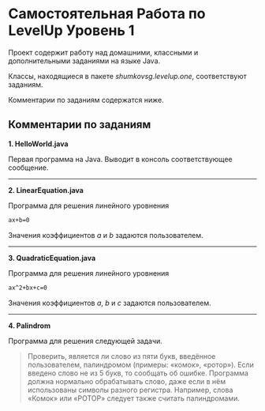 # Самостоятельная Работа по LevelUp Уровень 1

Проект содержит работу над домашними, классными и дополнительными заданиями на языке Java.

Классы, находящиеся в пакете _shumkovsg.levelup.one_, соответствуют заданиям.

Комментарии по заданиям содержатся ниже.

## Комментарии по заданиям

**1. HelloWorld.java**

Первая программа на Java. Выводит в консоль соответствующее сообщение.

---

**2. LinearEquation.java**

Программа для решения линейного уровнения

```sh
ax+b=0
```

Значения коэффициентов _a_ и _b_ задаются пользователем.

---

**3. QuadraticEquation.java**

Программа для решения линейного уровнения

```sh
ax^2+bx+c=0
```

Значения коэффициентов _a_, _b_ и _c_ задаются пользователем.

---

**4. Palindrom**

Программа для решения следующей задачи.

>Проверить, является ли слово из пяти букв, введённое пользователем, палиндромом (примеры: «комок», «ротор»). 
>Если введено слово не из 5 букв, то сообщать об ошибке. 
>Программа должна нормально обрабатывать слово, даже если в нём использованы символы разного регистра. 
>Например, слова «Комок» или «РОТОР» следует также считать палиндромами.